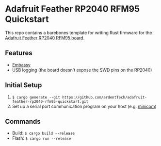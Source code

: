 # Adafruit Feather RP2040 RFM95 Quickstart
This repo contains a barebones template for writing Rust firmware for the [Adafruit Feather RP2040 RFM95 board](https://www.adafruit.com/product/5714).

## Features
* [Embassy](https://embassy.dev/)
* USB logging (the board doesn't expose the SWD pins on the RP2040)

## Initial Setup
1. `$ cargo generate --git https://github.com/ardentTech/adafruit-feather-rp2040-rfm95-quickstart.git`
2. Set up a serial port communication program on your host (e.g. [minicom](https://github.com/Distrotech/minicom))

## Commands
* Build: `$ cargo build --release`
* Flash: `$ cargo run --release`

